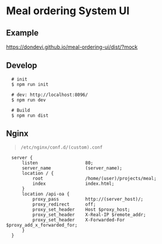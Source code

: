 <!--
/**
 * @author dondevi
 * @create 2017-11-17
 */
-->

# Meal ordering System UI


## Example

<https://dondevi.github.io/meal-ordering-ui/dist/?mock>


## Develop

```shell
  # init
  $ npm run init

  # dev: http://localhost:8096/
  $ npm run dev

  # Build
  $ npm run dist
```

## Nginx
> `/etc/nginx/conf.d/(custom).conf`

```shell
  server {
      listen                  80;
      server_name             (server_name);
      location / {
          root                /home/(user)/projects/meal;
          index               index.html;
      }
      location /api-oa {
          proxy_pass          http://(server_host)/;
          proxy_redirect      off;
          proxy_set_header    Host $proxy_host;
          proxy_set_header    X-Real-IP $remote_addr;
          proxy_set_header    X-Forwarded-For $proxy_add_x_forwarded_for;
      }
  }
```
